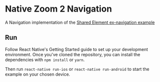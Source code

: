 # Native Zoom 2 Navigation
A Navigation implementation of the [Shared Element ex-navigation example](https://twitter.com/janicduplessis/status/775820776708698113) 

## Run
Follow React Native's Getting Started guide to set up your development environment. Once you've cloned the repository, you can install the dependencies with `npm install` or `yarn`.

Then run `react-native run-ios` or `react-native run-android` to start the example on your chosen device.
